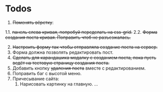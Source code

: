 # Todos

1. ~~Поменять вёрстку~~:

 1.1. ~~панель слева кривая, попробуй переделать на css-grid.~~
 2.2. ~~Форма создания поста кривая. Поправить чтоб не разъезжалась.~~

2. ~~Настроить форму так чтобы отправляла создание поста на сервер.~~
3. Форма должна позволять редактировать пост.
4. ~~Сделать для карандашика модалку с созданием поста, пока пусть ведёт на тестовую страницу создания поста.~~
5. Добавить кнопку ~~удаления поста~~ вместе с редактированием.
 6. Поправить баг с высотой меню.
 7. Причесывание сайта:
    1. Нарисовать картинку на главную.
    ...